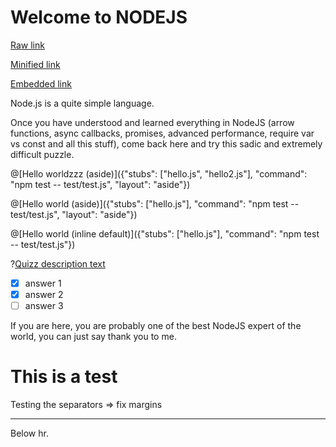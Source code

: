 # Welcome to NODEJS

[Raw link](https://www.youtube.com/watch?v=2yrMGMyEWsE)

[Minified link](https://youtu.be/2yrMGMyEWsE)

[Embedded link](https://www.youtube.com/embed/watch?v=2yrMGMyEWsE)

Node.js is a quite simple language.

Once you have understood and learned everything in NodeJS (arrow functions,
async callbacks, promises, advanced performance, require var vs const and all
this stuff), come back here and try this sadic and extremely difficult puzzle.

@[Hello worldzzz (aside)]({"stubs": ["hello.js", "hello2.js"], "command": "npm test -- test/test.js", "layout": "aside"})

@[Hello world (aside)]({"stubs": ["hello.js"], "command": "npm test -- test/test.js", "layout": "aside"})

@[Hello world (inline default)]({"stubs": ["hello.js"], "command": "npm test -- test/test.js"})

?[Quizz description text](multiple)
- [x] answer 1
- [x] answer 2
- [ ] answer 3

If you are here, you are probably one of the best NodeJS expert of the world, you can just say thank you to me.

# This is a test

Testing the separators => fix margins

<hr>

Below hr.
